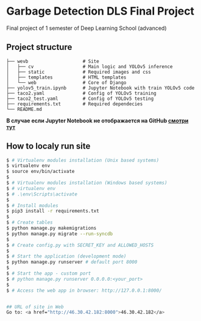# Garbage Detection DLS Final Project  

Final project of 1 semester of Deep Learning School (advanced)


## Project structure

    ├── wevb                    # Site
    │   ├── cv                  # Main logic and YOLOv5 inference
    │   ├── static              # Required images and css
    │   ├── templates           # HTML templates
    │   └── web                 # Core of Django
    ├── yolov5_train.ipynb      # Jupyter Notebook with train YOLOv5 code
    ├── taco2.yaml              # Config of YOLOv5 training
    ├── taco2_test.yaml         # Config of YOLOv5 testing
    ├── requirements.txt        # Required dependeсies
    └── README.md  

__В случае если Jupyter Notebook не отображается на GitHub [смотри тут](https://nbviewer.org/github/brut0/dls-object-detection-project/blob/main/yolov5_train.ipynb)__


## How to localy run site

```bash
$ # Virtualenv modules installation (Unix based systems)
$ virtualenv env
$ source env/bin/activate
$
$ # Virtualenv modules installation (Windows based systems)
$ # virtualenv env
$ # .\env\Scripts\activate
$
$ # Install modules
$ pip3 install -r requirements.txt
$
$ # Create tables
$ python manage.py makemigrations
$ python manage.py migrate --run-syncdb
$
$ # Create config.py with SECRET_KEY and ALLOWED_HOSTS
$
$ # Start the application (development mode)
$ python manage.py runserver # default port 8000
$
$ # Start the app - custom port
$ # python manage.py runserver 0.0.0.0:<your_port>
$
$ # Access the web app in browser: http://127.0.0.1:8000/


## URL of site in Web
Go to: <a href="http://46.30.42.182:8000">46.30.42.182</a> 
